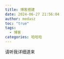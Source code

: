 ```yaml
---
title: 博客搭建
date: 2024-06-27 21:56:04
author: medasz
toc: "true"
tags:
  - 博客
categories: 哈哈哈
---
```

请听我详细道来